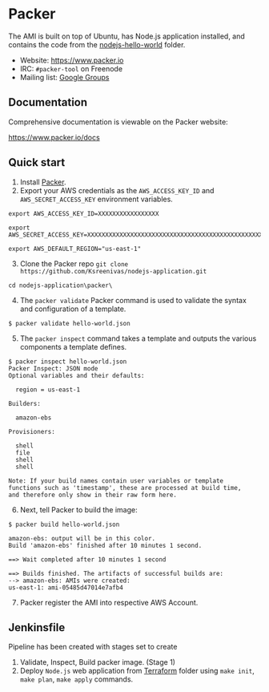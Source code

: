 # Packer 

The AMI is built on top of Ubuntu, has Node.js application installed, and contains the code from the [nodejs-hello-world](https://github.com/Ksreenivas/nodejs-application/tree/main/nodejs-hello-world) folder.

* Website: https://www.packer.io
* IRC: `#packer-tool` on Freenode
* Mailing list: [Google Groups](https://groups.google.com/forum/#!forum/packer-tool)

## Documentation

Comprehensive documentation is viewable on the Packer website:

https://www.packer.io/docs

## Quick start

1. Install [Packer](https://www.packer.io/).
2. Export your AWS credentials as the `AWS_ACCESS_KEY_ID` and `AWS_SECRET_ACCESS_KEY` environment variables.
```
export AWS_ACCESS_KEY_ID=XXXXXXXXXXXXXXXXX

export AWS_SECRET_ACCESS_KEY=XXXXXXXXXXXXXXXXXXXXXXXXXXXXXXXXXXXXXXXXXXXXXXXXXXX

export AWS_DEFAULT_REGION="us-east-1"
```
3. Clone the Packer repo `git clone https://github.com/Ksreenivas/nodejs-application.git` 
```
cd nodejs-application\packer\
```
4. The `packer validate` Packer command is used to validate the syntax and configuration of a template.
```
$ packer validate hello-world.json
```
5. The `packer inspect` command takes a template and outputs the various components a template defines.
```
$ packer inspect hello-world.json
Packer Inspect: JSON mode
Optional variables and their defaults:

  region = us-east-1

Builders:

  amazon-ebs

Provisioners:

  shell
  file
  shell
  shell

Note: If your build names contain user variables or template
functions such as 'timestamp', these are processed at build time,
and therefore only show in their raw form here.
```
6. Next, tell Packer to build the image:

```
$ packer build hello-world.json

amazon-ebs: output will be in this color.
Build 'amazon-ebs' finished after 10 minutes 1 second.

==> Wait completed after 10 minutes 1 second

==> Builds finished. The artifacts of successful builds are:
--> amazon-ebs: AMIs were created:
us-east-1: ami-05485d47014e7afb4
```
7. Packer register the AMI into respective AWS Account.

## Jenkinsfile

Pipeline has been created with stages set to create
1. Validate, Inspect, Build packer image. (Stage 1)
2. Deploy `Node.js` web application from [Terraform](https://github.com/Ksreenivas/nodejs-application/tree/main/terraform) folder using `make init`, `make plan`, `make apply` commands.